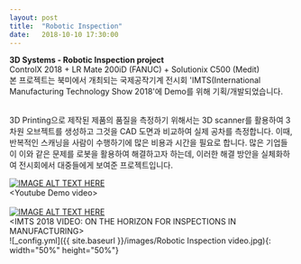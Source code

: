 ```yaml
---
layout: post
title:  "Robotic Inspection"
date:   2018-10-10 17:30:00
---
```

<b>3D Systems - Robotic Inspection project</b><br>
ControlX 2018 + LR Mate 200iD (FANUC) + Solutionix C500 (Medit)<br>
본 프로젝트는 북미에서 개최되는 국제공작기계 전시회 'IMTS(International Manufacturing Technology Show 2018'에 Demo를 위해 기획/개발되었습니다.

<br> 3D Printing으로 제작된 제품의 품질을 측정하기 위해서는 3D scanner를 활용하여 3차원 오브젝트를 생성하고 그것을 CAD 도면과 비교하여 실제 공차를 측정합니다. 이때, 반복적인 스캐닝을 사람이 수행하기에 많은 비용과 시간을 필요로 합니다. 많은 기업들이 이와 같은 문제를 로봇을 활용하여 해결하고자 하는데, 이러한 해결 방안을 실체화하여 전시회에서 대중들에게 보여준 프로젝트입니다.
<br>

[![IMAGE ALT TEXT HERE](http://img.youtube.com/vi/_f9DMtw33_s/0.jpg)](https://youtu.be/_f9DMtw33_s)
<br>\<Youtube Demo video\><br><br>
[![IMAGE ALT TEXT HERE](http://img.youtube.com/vi/Jo796u0n2Qc/0.jpg)](https://www.mscdirect.com/betterMRO/imts-2018-video-horizon-inspections-manufacturing)
<br>\<IMTS 2018 VIDEO: ON THE HORIZON FOR INSPECTIONS IN MANUFACTURING\><br>
![_config.yml]({{ site.baseurl }}/images/Robotic Inspection video.jpg){: width="50%" height="50%"}<br>

